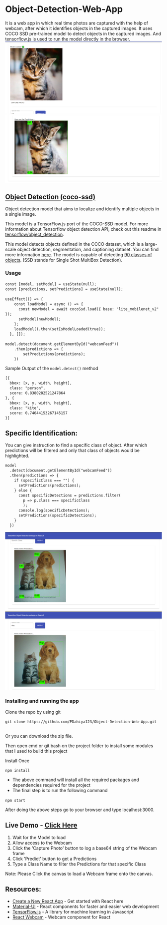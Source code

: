 # Object-Detection-Web-App
It is a web app in which real time photos are captured with the help of webcam, after which it identifies objects in the captured images. It uses COCO SSD  pre-trained model to detect objects in the captured images. And tensorflow.js is used to run the model directly in the browser.
![alt text](/screenshots/screenshot_1.png)
![alt text](/screenshots/screenshot_2.png)

## [Object Detection (coco-ssd)](https://www.npmjs.com/package/@tensorflow-models/coco-ssd)

Object detection model that aims to localize and identify multiple objects in a single image.

This model is a TensorFlow.js port of the COCO-SSD model. For more information about Tensorflow object detection API, check out this readme in [tensorflow/object_detection](https://github.com/tensorflow/models/blob/master/research/object_detection/README.md).

This model detects objects defined in the COCO dataset, which is a large-scale object detection, segmentation, and captioning dataset. You can find more information [here](http://cocodataset.org/#home). The model is capable of detecting [90 classes of objects](https://github.com/tensorflow/tfjs-models/blob/HEAD/src/classes.ts). (SSD stands for Single Shot MultiBox Detection).

### Usage

```
const [model, setModel] = useState(null);
const [predictions, setPredictions] = useState(null);

useEffect(() => {
    const loadModel = async () => {
      const newModel = await cocoSsd.load({ base: "lite_mobilenet_v2" });
      setModel(newModel);
    };
    loadModel().then(setIsModelLoaded(true));
  }, []);

model.detect(document.getElementById("webcamFeed"))
    .then(predictions => {
        setPredictions(predictions);
    })
```

Sample Output of the `model.detect()` method

```
[{
  bbox: [x, y, width, height],
  class: "person",
  score: 0.8380282521247864
}, {
  bbox: [x, y, width, height],
  class: "kite",
  score: 0.74644153267145157
}]
```
## Specific Identification:
You can give instruction to find a specific class of object. After which predictions will be filtered and only that class of objects would be highlighted.
```
model
  .detect(document.getElementById("webcamFeed"))
  .then(predictions => {
    if (specificClass === "") {
      setPredictions(predictions);
    } else {
      const specificDetections = predictions.filter(
        p => p.class === specificClass
        );
      console.log(specificDetections);
      setPredictions(specificDetections);
    }
  })
```
![alt text](/screenshots/screenshot_3.png)
![alt text](/screenshots/screenshot_4.png)

### Installing and running the app

Clone the repo by using git

```
git clone https://github.com/PDahiya123/Object-Detection-Web-App.git
                     
```

Or you can download the zip file.

Then open cmd or git bash on the project folder to install some modules that I used to build this project

Install Once

```
npm install
```



* The above command will install all the required packages and dependencies required for the project 
* The final step is to run the following command

`npm start`

 After doing the above steps go to your browser and type localhost:3000.
 
 ## Live Demo - [Click Here](http://PDahiya123.github.io/Object-Detection-Web-App)

1. Wait for the Model to load
2. Allow access to the Webcam
3. Click the 'Capture Photo' button to log a base64 string of the Webcam frame
4. Click 'Predict' button to get a Predictions
5. Type a Class Name to filter the Predictions for that specific Class

Note: Please Click the canvas to load a Webcam frame onto the canvas.

## Resources:

- [Create a New React App](https://reactjs.org/docs/create-a-new-react-app.html) - Get started with React here
- [Material-UI](https://material-ui.com/) - React components for faster and easier web development
- [TensorFlow.js](https://www.tensorflow.org/js) - A library for machine learning in Javascript
- [React Webcam](https://www.npmjs.com/package/react-webcam) - Webcam component for React
